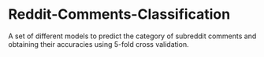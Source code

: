 # Reddit-Comments-Classification
A set of different models to predict the category of subreddit comments and obtaining their accuracies using 5-fold cross validation.
